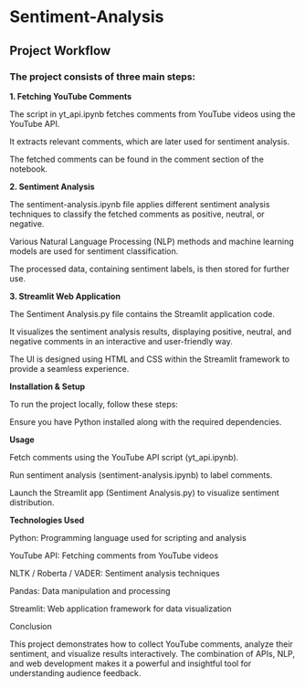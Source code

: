 # Sentiment-Analysis

## Project Workflow

### The project consists of three main steps:

<b>1. Fetching YouTube Comments</b>

The script in yt_api.ipynb fetches comments from YouTube videos using the YouTube API.

It extracts relevant comments, which are later used for sentiment analysis.

The fetched comments can be found in the comment section of the notebook.

<b>2. Sentiment Analysis</b>

The sentiment-analysis.ipynb file applies different sentiment analysis techniques to classify the fetched comments as positive, neutral, or negative.

Various Natural Language Processing (NLP) methods and machine learning models are used for sentiment classification.

The processed data, containing sentiment labels, is then stored for further use.

<b>3. Streamlit Web Application</b>

The Sentiment Analysis.py file contains the Streamlit application code.

It visualizes the sentiment analysis results, displaying positive, neutral, and negative comments in an interactive and user-friendly way.

The UI is designed using HTML and CSS within the Streamlit framework to provide a seamless experience.

<b>Installation & Setup</b>

To run the project locally, follow these steps:

Ensure you have Python installed along with the required dependencies.

**Usage**

Fetch comments using the YouTube API script (yt_api.ipynb).

Run sentiment analysis (sentiment-analysis.ipynb) to label comments.

Launch the Streamlit app (Sentiment Analysis.py) to visualize sentiment distribution.

**Technologies Used**

Python: Programming language used for scripting and analysis

YouTube API: Fetching comments from YouTube videos

NLTK / Roberta / VADER: Sentiment analysis techniques

Pandas: Data manipulation and processing

Streamlit: Web application framework for data visualization

Conclusion

This project demonstrates how to collect YouTube comments, analyze their sentiment, and visualize results interactively. The combination of APIs, NLP, and web development makes it a powerful and insightful tool for understanding audience feedback.

